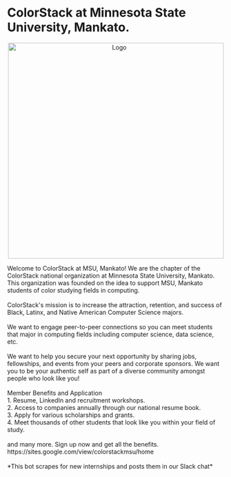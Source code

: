 # ColorStack at Minnesota State University, Mankato.
<p align="center">
    <img width="500" src="https://github.com/user-attachments/assets/f4b6b2d1-b16b-478b-8806-43d4623a13bb" alt="Logo">
</p>
Welcome to ColorStack at MSU, Mankato! We are the chapter of the ColorStack national organization at Minnesota State University, Mankato. This organization was founded on the idea to support MSU, Mankato students of color studying fields in computing. 
<br/><br/>
ColorStack's mission is to increase the attraction, retention, and success of Black, Latinx, and Native American Computer Science majors. 
<br/><br/>
We want to engage peer-to-peer connections so you can meet students that major in computing fields including computer science, data science, etc. 
<br/><br/>
We want to help you secure your next opportunity by sharing jobs, fellowships, and events from your peers and corporate sponsors. We want you to be your authentic self as part of a diverse community amongst people who look like you! 
<br/><br/>
Member Benefits and Application
<br/>
1. Resume, LinkedIn and recruitment workshops.<br/>
2. Access to companies annually through our national resume book.<br/>
3. Apply for various scholarships and grants.<br/>
4. Meet thousands of other students that look like you within your field of study.<br/>
<br/>
and many more. Sign up now and get all the benefits.<br/>
https://sites.google.com/view/colorstackmsu/home
<br/><br/>
*This bot scrapes for new internships and posts them in our Slack chat*
